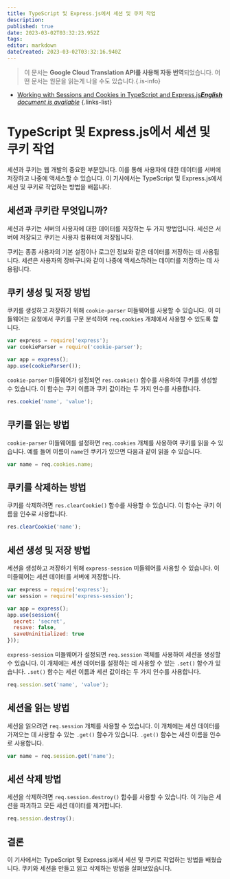 ```yaml
---
title: TypeScript 및 Express.js에서 세션 및 쿠키 작업
description: 
published: true
date: 2023-03-02T03:32:23.952Z
tags: 
editor: markdown
dateCreated: 2023-03-02T03:32:16.940Z
---
```


> 이 문서는 **Google Cloud Translation API를 사용해 자동 번역**되었습니다.
어떤 문서는 원문을 읽는게 나을 수도 있습니다.{.is-info}



- [Working with Sessions and Cookies in TypeScript and Express.js***English** document is available*](/en/Knowledge-base/TypeScript/working-with-sessions-and-cookies-in-typescript-and-express-js)
{.links-list}



# TypeScript 및 Express.js에서 세션 및 쿠키 작업

세션과 쿠키는 웹 개발의 중요한 부분입니다. 이를 통해 사용자에 대한 데이터를 서버에 저장하고 나중에 액세스할 수 있습니다. 이 기사에서는 TypeScript 및 Express.js에서 세션 및 쿠키로 작업하는 방법을 배웁니다.

## 세션과 쿠키란 무엇입니까?

세션과 쿠키는 서버의 사용자에 대한 데이터를 저장하는 두 가지 방법입니다. 세션은 서버에 저장되고 쿠키는 사용자 컴퓨터에 저장됩니다.

쿠키는 종종 사용자의 기본 설정이나 로그인 정보와 같은 데이터를 저장하는 데 사용됩니다. 세션은 사용자의 장바구니와 같이 나중에 액세스하려는 데이터를 저장하는 데 사용됩니다.

## 쿠키 생성 및 저장 방법

쿠키를 생성하고 저장하기 위해 `cookie-parser` 미들웨어를 사용할 수 있습니다. 이 미들웨어는 요청에서 쿠키를 구문 분석하여 `req.cookies` 개체에서 사용할 수 있도록 합니다.

```javascript
var express = require('express');
var cookieParser = require('cookie-parser');

var app = express();
app.use(cookieParser());
```

`cookie-parser` 미들웨어가 설정되면 `res.cookie()` 함수를 사용하여 쿠키를 생성할 수 있습니다. 이 함수는 쿠키 이름과 쿠키 값이라는 두 가지 인수를 사용합니다.

```javascript
res.cookie('name', 'value');
```

## 쿠키를 읽는 방법

`cookie-parser` 미들웨어를 설정하면 `req.cookies` 개체를 사용하여 쿠키를 읽을 수 있습니다. 예를 들어 이름이 `name`인 쿠키가 있으면 다음과 같이 읽을 수 있습니다.

```javascript
var name = req.cookies.name;
```

## 쿠키를 삭제하는 방법

쿠키를 삭제하려면 `res.clearCookie()` 함수를 사용할 수 있습니다. 이 함수는 쿠키 이름을 인수로 사용합니다.

```javascript
res.clearCookie('name');
```

## 세션 생성 및 저장 방법

세션을 생성하고 저장하기 위해 `express-session` 미들웨어를 사용할 수 있습니다. 이 미들웨어는 세션 데이터를 서버에 저장합니다.

```javascript
var express = require('express');
var session = require('express-session');

var app = express();
app.use(session({
  secret: 'secret',
  resave: false,
  saveUninitialized: true
}));
```

`express-session` 미들웨어가 설정되면 `req.session` 객체를 사용하여 세션을 생성할 수 있습니다. 이 개체에는 세션 데이터를 설정하는 데 사용할 수 있는 `.set()` 함수가 있습니다. `.set()` 함수는 세션 이름과 세션 값이라는 두 가지 인수를 사용합니다.

```javascript
req.session.set('name', 'value');
```

## 세션을 읽는 방법

세션을 읽으려면 `req.session` 개체를 사용할 수 있습니다. 이 개체에는 세션 데이터를 가져오는 데 사용할 수 있는 `.get()` 함수가 있습니다. `.get()` 함수는 세션 이름을 인수로 사용합니다.

```javascript
var name = req.session.get('name');
```

## 세션 삭제 방법

세션을 삭제하려면 `req.session.destroy()` 함수를 사용할 수 있습니다. 이 기능은 세션을 파괴하고 모든 세션 데이터를 제거합니다.

```javascript
req.session.destroy();
```

## 결론

이 기사에서는 TypeScript 및 Express.js에서 세션 및 쿠키로 작업하는 방법을 배웠습니다. 쿠키와 세션을 만들고 읽고 삭제하는 방법을 살펴보았습니다.